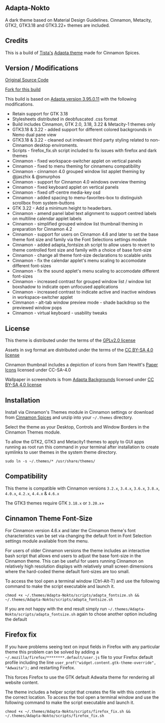 ## Adapta-Nokto

A dark theme based on Material Design Guidelines. Cinnamon, Metacity, GTK2, GTK3.18 and GTK3.22+ themes are included.

## Credits

This is a build of [Tista's](https://github.com/tista500) [Adapta theme](https://github.com/adapta-project/adapta-gtk-theme) made for Cinnamon Spices.

## Version / Modifications

[Original Source Code](https://github.com/adapta-project/adapta-gtk-theme)

[Fork for this build](https://github.com/smurphos/adapta-gtk-theme-cinnamon-spices/tree/spice-build)

This build is based on [Adapta version 3.95.0.11](https://github.com/adapta-project/adapta-gtk-theme/releases/tag/3.95.0.11) with the following modifications.

* Retain support for GTK 3.18
* Stylesheets distributed in deobfuscated .css format
* Build includes Cinnamon, GTK 2.0, 3.18, 3.22 & Metacity-1 themes only
* GTK3.18 & 3.22 - added support for different colored backgrounds in Nemo dual pane view
* GTK3.18 & 3.22 - cleaned out irrelevant third party styling related to non-Cinnamon desktop enviroments.
* Scripts - firefox_fix.sh script included to fix issues with firefox and dark themes
* Cinnamon - fixed workspace-switcher applet on vertical panels
* Cinnamon - fixed to menu theming for cinnamenu compatibility
* Cinnamon - cinnamon 4.0 grouped window list applet theming by @jaszhix & @smurphos
* Cinnamon - support for Cinnamon 4.0 windows overview theming
* Cinnamon - fixed keyboard applet on vertical panels
* Cinnamon - fixed off-centre media-key osd
* Cinnamon - added spacing to menu-favorites-box to distinguish scrollbox from system-buttons
* GTK 3.22 - Add a minimum height to headerbars.
* Cinnamon - amend panel label text alignment to support centred labels on multiline calendar applet labels
* Cinnamon - simplified grouped window list thumbnail theming in preparation for Cinnamon 4.2
* Cinnamon - support for users on Cinnamon 4.6 and later to set the base theme font size and family via the Font Selections settings module
* Cinnamon - added adapta_fontsize.sh script to allow users to revert to theme controlled font size and family with a choice of base font-size
* Cinnamon - change all theme font-size declarations to scalable units
* Cinnamon - fix the calendar applet's menu scaling to accomodate different font-sizes
* Cinnamon - fix the sound applet's menu scaling to accomodate different font-sizes
* Cinnamon - increased contrast for grouped window list / window list boxshadow to indicate open unfocused applications
* Cinnamon - increased contrast to indicate active and inactive windows in workspace-switcher applet
* Cimmanon - alt-tab window preview mode - shade backdrop so the previewed window pops
* Cinnamon - virtual keyboard - usability tweaks

## License

This theme is distributed under the terms of the [GPLv2.0 license](https://github.com/smurphos/adapta-gtk-theme/blob/master/COPYING)

Assets in svg format are distributed under the terms of the [CC BY-SA 4.0 license](https://github.com/smurphos/adapta-gtk-theme/blob/master/LICENSE_CC_BY_SA4)

Cinnamon thumbnail includes a depiction of icons from Sam Hewitt's [Paper Icons](https://snwh.org/paper) licensed under CC-SA-4.0

Wallpaper in screenshots is from [Adapta Backgrounds](https://github.com/adapta-project/adapta-backgrounds) licensed under [CC BY-SA 4.0 license](https://github.com/adapta-project/adapta-backgrounds/blob/master/LICENSE_CC_BY_SA4)

## Installation

Install via Cinnamon's Themes module in Cinnamon settings or download from [Cinnamon Spices](https://cinnamon-spices.linuxmint.com/themes) and unzip into your `~/.themes` directory.

Select the theme as your Desktop, Controls and Window Borders in the Cinnamon Themes module.

To allow the GTK2, GTK3 and Metacity1 themes to apply to GUI apps running as root run this command in your terminal after installation to create symlinks to user themes in the system theme directory.

`sudo ln -s ~/.themes/* /usr/share/themes/`

## Compatibility

This theme is compatible with Cinnamon versions `3.2.x`, `3.4.x`, `3.6.x`, `3.8.x`, `4.0.x`, `4.2.x`, `4.4.x` & `4.6.x`

The GTK3 themes require GTK `3.18.x` or `3.20.x`+

## Cinnamon Theme Font-Size

For Cinnamon version 4.6.x and later the Cinnamon theme's font characteristics van be set via changing the default font in Font Selection settings module available from the menu.

For users of older Cinnamon versions the theme includes an interactive bash script that allows end users to adjust the base font-size in the Cinnamon theme. This can be useful for users running Cinnamon on relatively high resolution displays with relatively small screen dimensions where the hard-coded theme default font-sizes are too small.

To access the tool open a terminal window (Ctrl-Alt-T) and use the following command to make the script executable and launch it. 

`chmod +x ~/.themes/Adapta-Nokto/scripts/adapta_fontsize.sh && ~/.themes/Adapta-Nokto/scripts/adapta_fontsize.sh`

If you are not happy with the end result simply run `~/.themes/Adapta-Nokto/scripts/adapta_fontsize.sh` again to chose another option including the default

## Firefox fix

If you have problems seeing text on input fields in Firefox with any particular theme this problem can be solved by adding a `~/.mozilla/firefox/********.default/user.js` file to your Firefox default profile including the line `user_pref("widget.content.gtk-theme-override", "Adwaita");` and restarting Firefox.

This forces Firefox to use the GTK default Adwaita theme for rendering all website content.

The theme includes a helper script that creates the file with this content in the correct location. To access the tool open a terminal window and use the following command to make the script executable and launch it.

`chmod +x ~/.themes/Adapta-Nokto/scripts/firefox_fix.sh && ~/.themes/Adapta-Nokto/scripts/firefox_fix.sh`


